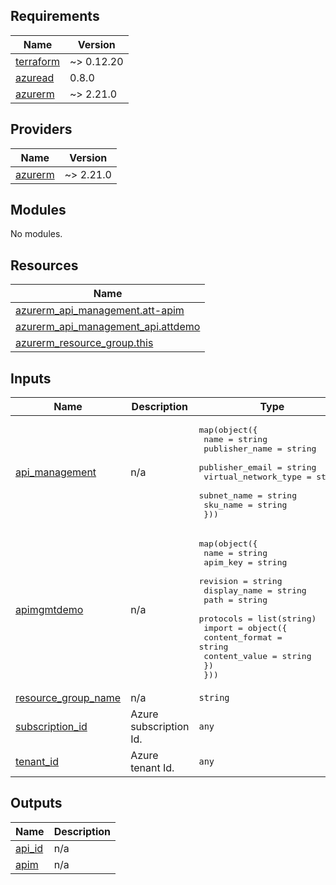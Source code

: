 <!-- BEGIN_TF_DOCS -->
## Requirements

| Name | Version |
|------|---------|
| <a name="requirement_terraform"></a> [terraform](#requirement\_terraform) | ~> 0.12.20 |
| <a name="requirement_azuread"></a> [azuread](#requirement\_azuread) | 0.8.0 |
| <a name="requirement_azurerm"></a> [azurerm](#requirement\_azurerm) | ~> 2.21.0 |

## Providers

| Name | Version |
|------|---------|
| <a name="provider_azurerm"></a> [azurerm](#provider\_azurerm) | ~> 2.21.0 |

## Modules

No modules.

## Resources

| Name |
|------|
| [azurerm_api_management.att-apim](https://registry.terraform.io/providers/hashicorp/azurerm/latest/docs/resources/api_management) |
| [azurerm_api_management_api.attdemo](https://registry.terraform.io/providers/hashicorp/azurerm/latest/docs/resources/api_management_api) |
| [azurerm_resource_group.this](https://registry.terraform.io/providers/hashicorp/azurerm/latest/docs/data-sources/resource_group) |

## Inputs

| Name | Description | Type | Default | Required |
|------|-------------|------|---------|:--------:|
| <a name="input_api_management"></a> [api\_management](#input\_api\_management) | n/a | <pre>map(object({<br>    name                 = string<br>    publisher_name       = string<br>    publisher_email      = string<br>    virtual_network_type = string<br>    subnet_name          = string<br>    sku_name             = string<br>  }))</pre> | n/a | yes |
| <a name="input_apimgmtdemo"></a> [apimgmtdemo](#input\_apimgmtdemo) | n/a | <pre>map(object({<br>    name         = string<br>    apim_key     = string<br>    revision     = string<br>    display_name = string<br>    path         = string<br>    protocols    = list(string)<br>    import = object({<br>      content_format = string<br>      content_value  = string<br>    })<br>  }))</pre> | n/a | yes |
| <a name="input_resource_group_name"></a> [resource\_group\_name](#input\_resource\_group\_name) | n/a | `string` | n/a | yes |
| <a name="input_subscription_id"></a> [subscription\_id](#input\_subscription\_id) | Azure subscription Id. | `any` | n/a | yes |
| <a name="input_tenant_id"></a> [tenant\_id](#input\_tenant\_id) | Azure tenant Id. | `any` | n/a | yes |

## Outputs

| Name | Description |
|------|-------------|
| <a name="output_api_id"></a> [api\_id](#output\_api\_id) | n/a |
| <a name="output_apim"></a> [apim](#output\_apim) | n/a |
<!-- END_TF_DOCS -->
